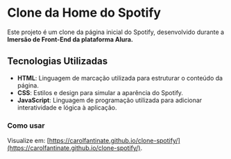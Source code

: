 # Clone da Home do Spotify

Este projeto é um clone da página inicial do Spotify, desenvolvido durante a **Imersão de Front-End da plataforma Alura.** 

## Tecnologias Utilizadas
- **HTML**: Linguagem de marcação utilizada para estruturar o conteúdo da página.
- **CSS**: Estilos e design para simular a aparência do Spotify.
- **JavaScript**: Linguagem de programação utilizada para adicionar interatividade e lógica à aplicação.

### Como usar

Visualize em: [https://carolfantinate.github.io/clone-spotify/](https://carolfantinate.github.io/clone-spotify/).